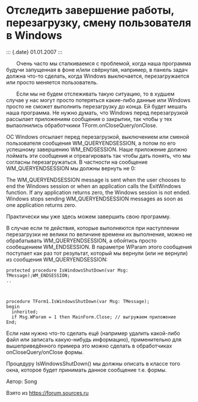 Отследить завершение работы, перезагрузку, смену пользователя в Windows
=======================================================================

::: {.date}
01.01.2007
:::

       Очень часто мы сталкиваемся с проблемой, когда наша программа
будучи запущенная в фоне и/или свёрнутая, например, в панель задач
должна что-то сделать, когда Windows выключается, перезагружается или
просто меняется пользователь.

       Если мы не будем отслеживать такую ситуацию, то в худшем случае у
нас могут просто потеряться какие-либо данные или Windows просто не
сможет выполнить перезагрузку до конца. Ей будет мешать наша программа.
Не нужно думать, что Windows перед перезагрузкой рассылает приложениям
сообщения о закрытии, так чтобы у тех выпаолнились обработчкики
TForm.onCloseQuery/onClose.

ОС Windows отсылает перед перезагрузкой, выключением или сменой
пользователя сообщения WM\_QUERYENDSESSION, а потом по его успешному
завершению WM\_ENDSESSION. Наше приложение должно поймать эти сообщения
и отреагировать так чтобы дать понять, что мы согласны перезагружаться.
В частности на сообщение WM\_QUERYENDSESSION мы должны вернуть не 0:

The WM\_QUERYENDSESSION message is sent when the user chooses to end the
Windows session or when an application calls the ExitWindows function.
If any application returns zero, the Windows session is not ended.
Windows stops sending WM\_QUERYENDSESSION messages as soon as one
application returns zero.      

Практически мы уже здесь можем завершить свою программу.

В случае если те действия, которые выполняются при наступлении
перезагрузки не велики по величине времени их выполнения, можно не
обрабатывать WM\_QUERYENDSESSION, а обойтись просто сообещением
WM\_ENDSESSION. В параметре WParam этого сообщения поступает как раз тот
результат, который мы вернули (или не вернули) из сообщения
WM\_QUERYENDSESSION:

    protected procedure IsWindowsShutDown(var Msg: TMessage);WM_ENDSESSION;
    ..
     
     
     
    procedure TForm1.IsWindowsShutDown(var Msg: TMessage);
    begin 
      inherited;
      if Msg.WParam = 1 then MainForm.Close; // выгружаем приложение 
    End;

Если нам нужно что-то сделать ещё (например удалить какой-либо файл или
записать какую-нибудь информацию), применительно для вышеприведённого
примера это можно сделать в обработчиках onCloseQuery/onClose формы.

Процедуру IsWindowsShutDown() мы должны описать в классе того окна,
которое будет принимать данное сообщение т.е. формы.

Автор: Song

Взято из <https://forum.sources.ru>

